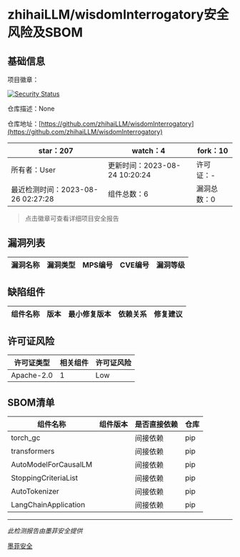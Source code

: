 # zhihaiLLM/wisdomInterrogatory安全风险及SBOM

## 基础信息

项目徽章：

[![Security Status](https://www.murphysec.com/platform3/v31/badge/1695140732074356736.svg)](https://www.murphysec.com/console/report/1695140723111129088/1695140732074356736)

仓库描述：None

仓库地址：[https://github.com/zhihaiLLM/wisdomInterrogatory](https://github.com/zhihaiLLM/wisdomInterrogatory)

| star：207 | watch：4 | fork：10 |
| ----------- | -------------- | ------------ |
| 所有者：User | 更新时间：2023-08-24 10:20:24 | 许可证：- |
| 最近检测时间：2023-08-26 02:27:28 | 组件总数：6 | 漏洞总数：0 |

> 点击徽章可查看详细项目安全报告



## 漏洞列表

| 漏洞名称 | 漏洞类型 | MPS编号 | CVE编号 | 漏洞等级 |
| ------- | ------ | ------- | ------ | ----- |





## 缺陷组件

| 组件名称 | 版本 | 最小修复版本 | 依赖关系 | 修复建议 |
| -------- | ---- | ------------ | -------- | -------- |





## 许可证风险

| 许可证类型 | 相关组件 | 许可证风险 |
| ---------- | -------- | ---------- |
|Apache-2.0|1|Low|




## SBOM清单

| 组件名称 | 组件版本 | 是否直接依赖 | 仓库 |
| -------- | -------- | ------------ | ---- |
|torch_gc||间接依赖|pip|
|transformers||间接依赖|pip|
|AutoModelForCausalLM||间接依赖|pip|
|StoppingCriteriaList||间接依赖|pip|
|AutoTokenizer||间接依赖|pip|
|LangChainApplication||间接依赖|pip|


------

*此检测报告由墨菲安全提供*

[墨菲安全](www.murphysec.com)